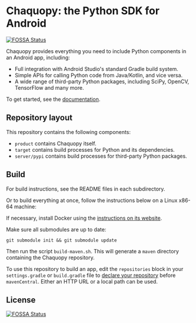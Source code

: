 # Chaquopy: the Python SDK for Android
[![FOSSA Status](https://app.fossa.com/api/projects/git%2Bgithub.com%2Fmaxmckone7%2Fchaquopy.svg?type=shield)](https://app.fossa.com/projects/git%2Bgithub.com%2Fmaxmckone7%2Fchaquopy?ref=badge_shield)


Chaquopy provides everything you need to include Python components in an Android app,
including:

* Full integration with Android Studio's standard Gradle build system.
* Simple APIs for calling Python code from Java/Kotlin, and vice versa.
* A wide range of third-party Python packages, including SciPy, OpenCV, TensorFlow and many
  more.

To get started, see the [documentation](https://chaquo.com/chaquopy/doc/current/).


## Repository layout

This repository contains the following components:

* `product` contains Chaquopy itself.
* `target` contains build processes for Python and its dependencies.
* `server/pypi` contains build processes for third-party Python packages.


## Build

For build instructions, see the README files in each subdirectory.

Or to build everything at once, follow the instructions below on a Linux x86-64 machine:

If necessary, install Docker using the [instructions on its
website](https://docs.docker.com/install/#supported-platforms).

Make sure all submodules are up to date:

    git submodule init && git submodule update

Then run the script `build-maven.sh`. This will generate a `maven` directory containing the
Chaquopy repository.

To use this repository to build an app, edit the `repositories` block in your `settings.gradle`
or `build.gradle` file to [declare your
repository](https://docs.gradle.org/current/userguide/declaring_repositories.html#sec:declaring_multiple_repositories)
before `mavenCentral`. Either an HTTP URL or a local path can be used.


## License
[![FOSSA Status](https://app.fossa.com/api/projects/git%2Bgithub.com%2Fmaxmckone7%2Fchaquopy.svg?type=large)](https://app.fossa.com/projects/git%2Bgithub.com%2Fmaxmckone7%2Fchaquopy?ref=badge_large)